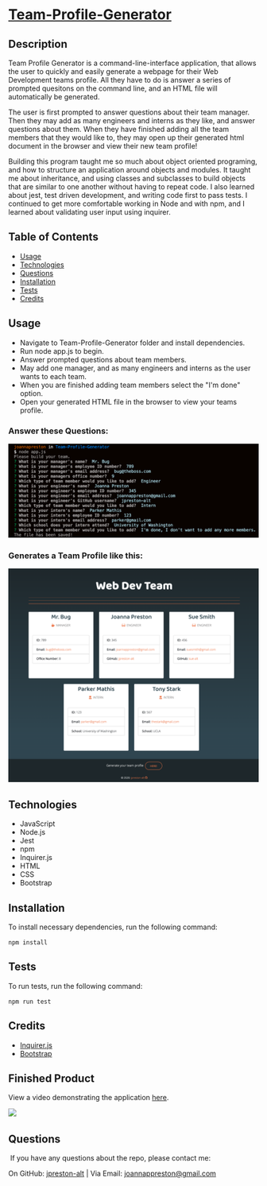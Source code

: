# [Team-Profile-Generator](https://github.com/jpreston-alt/Team-Profile-Generator) 


## Description

Team Profile Generator is a command-line-interface application, that allows the user to quickly and easily generate a webpage for their Web Development teams profile. All they have to do is answer a series of prompted quesitons on the command line, and an HTML file will automatically be generated. 

The user is first prompted to answer questions about their team manager. Then they may add as many engineers and interns as they like, and answer questions about them. When they have finished adding all the team members that they would like to, they may open up their generated html document in the browser and view their new team profile!

Building this program taught me so much about object oriented programing, and how to structure an application around objects and modules. It taught me about inheritance, and using classes and subclasses to build objects that are similar to one another without having to repeat code. I also learned about jest, test driven development, and writing code first to pass tests. I continued to get more comfortable working in Node and with npm, and I learned about validating user input using inquirer.

## Table of Contents
* [Usage](#usage)
* [Technologies](#technologies)
* [Questions](#questions)
* [Installation](#Installation)
* [Tests](#Tests)
* [Credits](#Credits)


## Usage
* Navigate to Team-Profile-Generator folder and install dependencies.
* Run node app.js to begin.
* Answer prompted questions about team members.
* May add one manager, and as many engineers and interns as the user wants to each team.
* When you are finished adding team members select the "I'm done" option.
* Open your generated HTML file in the browser to view your teams profile.

### Answer these Questions:
![Questions Image](./assets/images/questions.png)

### Generates a Team Profile like this:
![Example Profile Image](./assets/images/profile-example.png)

## Technologies
* JavaScript
* Node.js
* Jest
* npm
* Inquirer.js
* HTML
* CSS
* Bootstrap


## Installation
To install necessary dependencies, run the following command: 
``` 
npm install 
``` 

## Tests
To run tests, run the following command: 
``` 
npm run test 
```

## Credits
* [Inquirer.js](https://www.npmjs.com/package/inquirer)
* [Bootstrap](https://getbootstrap.com/docs/4.1/getting-started/introduction/)

## Finished Product
View a video demonstrating the application [here](https://drive.google.com/file/d/1GXXnc2q5sv7_aGnGXkHwB0Wg7uvSFpcF/view).

![](./assets/images/Team-Profile-Generator.gif)

## Questions
​
If you have any questions about the repo, please contact me:

On GitHub: [jpreston-alt](https://github.com/jpreston-alt) | Via Email: joannappreston@gmail.com
